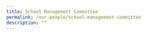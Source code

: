 ```yaml
---
title: School Management Committee
permalink: /our-people/school-management-committee
description: ""
---
```

